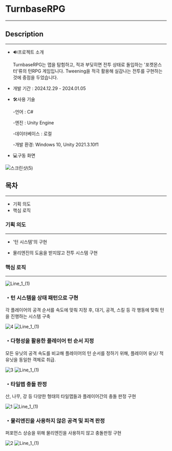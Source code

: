 ### 

# TurnbaseRPG


---

## Description

---


- 🔊프로젝트 소개

  TurnbaseRPG는 맵을 탐험하고, 적과 부딪히면 전투 상태로 돌입하는 '포켓몬스터'류의 턴RPG 게임입니다. Tweening을 적극 활용해 실감나는 전투를 구현하는 것에 중점을 두었습니다.

       

- 개발 기간 : 2024.12.29 - 2024.01.05

- 🛠️사용 기술

   -언어 : C#

   -엔진 : Unity Engine

   -데이터베이스 : 로컬

   -개발 환경: Windows 10, Unity 2021.3.10f1



- 💻구동 화면

![스크린샷(5)](https://github.com/oyb1412/2DTurnbaseRPG/assets/154235801/91479e83-83db-4600-9f6a-e60c889f9f54)

## 목차

---

- 기획 의도
- 핵심 로직


### 기획 의도

---

- '턴 시스템'의 구현

- 물리엔진의 도움을 받지않고 전투 시스템 구현

### 핵심 로직

---
![Line_1_(1)](https://github.com/oyb1412/TinyDefense/assets/154235801/f664c47e-d52b-4980-95ec-9859dea11aab)
### ・턴 시스템을 상태 패턴으로 구현

각 플레이어의 공격 순서를 속도에 맞춰 지정 후, 대기, 공격, 스킬 등 각 행동에 맞춰 턴을 진행하는 시스템 구축

![4](https://github.com/oyb1412/2DTurnbaseRPG/assets/154235801/e9e8e54f-212d-4ef5-bd35-cd7263a43071)
![Line_1_(1)](https://github.com/oyb1412/TinyDefense/assets/154235801/f664c47e-d52b-4980-95ec-9859dea11aab)


### ・다형성을 활용한 플레이어 턴 순서 지정

모든 유닛의 공격 속도를 비교해 플레이어의 턴 순서를 정하기 위해, 플레이어 유닛/ 적 유닛을 동일한 객체로 취급.

![3](https://github.com/oyb1412/2DTurnbaseRPG/assets/154235801/007e4918-9d89-4339-903a-5956c76ad71f)
![Line_1_(1)](https://github.com/oyb1412/TinyDefense/assets/154235801/f664c47e-d52b-4980-95ec-9859dea11aab)

### ・타일맵 충돌 판정

산, 나무, 강 등 다양한 형태의 타일맵들과 플레이어간의 충돌 판정 구현

![1](https://github.com/oyb1412/2DTurnbaseRPG/assets/154235801/bc7a343d-9500-4063-9c14-1be935bdfbeb)
![Line_1_(1)](https://github.com/oyb1412/TinyDefense/assets/154235801/f664c47e-d52b-4980-95ec-9859dea11aab)
### ・물리엔진을 사용하지 않은 공격 및 피격 판정

퍼포먼스 상승을 위해 물리엔진을 사용하지 않고 충돌판정 구현

![2](https://github.com/oyb1412/2DTurnbaseRPG/assets/154235801/5df230f8-fc1c-44f3-906c-12339f4dc988)
![Line_1_(1)](https://github.com/oyb1412/TinyDefense/assets/154235801/f664c47e-d52b-4980-95ec-9859dea11aab)

